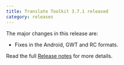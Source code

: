 ```yaml
---
title: Translate Toolkit 3.7.1 released
category: releases
---
```


The major changes in this release are:

- Fixes in the Android, GWT and RC formats.

Read the full [Release notes](http://docs.translatehouse.org/projects/translate-toolkit/en/latest/releases/3.7.1.html) for more details.
